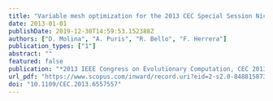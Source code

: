 ```yaml
---
title: "Variable mesh optimization for the 2013 CEC Special Session Niching Methods for Multimodal Optimization"
date: 2013-01-01
publishDate: 2019-12-30T14:59:53.152388Z
authors: ["D. Molina", "A. Puris", "R. Bello", "F. Herrera"]
publication_types: ["1"]
abstract: ""
featured: false
publication: "*2013 IEEE Congress on Evolutionary Computation, CEC 2013*"
url_pdf: "https://www.scopus.com/inward/record.uri?eid=2-s2.0-84881587334&doi=10.1109%2fCEC.2013.6557557&partnerID=40&md5=77a11c0e4be98658108851371c10ae1a"
doi: "10.1109/CEC.2013.6557557"
---
```


